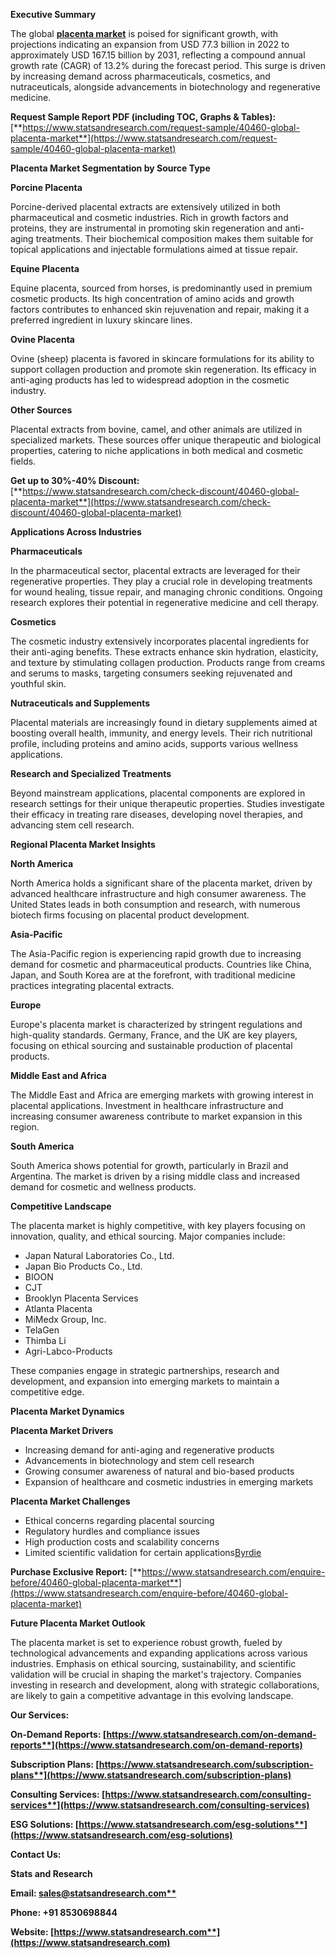 ﻿**Executive Summary**

The global [**placenta market**](https://www.statsandresearch.com/report/40460-global-placenta-market) is poised for significant growth, with projections indicating an expansion from USD 77.3 billion in 2022 to approximately USD 167.15 billion by 2031, reflecting a compound annual growth rate (CAGR) of 13.2% during the forecast period. This surge is driven by increasing demand across pharmaceuticals, cosmetics, and nutraceuticals, alongside advancements in biotechnology and regenerative medicine.​

**Request Sample Report PDF (including TOC, Graphs & Tables):** [**https://www.statsandresearch.com/request-sample/40460-global-placenta-market**](https://www.statsandresearch.com/request-sample/40460-global-placenta-market)

**Placenta Market Segmentation by Source Type**

**Porcine Placenta**

Porcine-derived placental extracts are extensively utilized in both pharmaceutical and cosmetic industries. Rich in growth factors and proteins, they are instrumental in promoting skin regeneration and anti-aging treatments. Their biochemical composition makes them suitable for topical applications and injectable formulations aimed at tissue repair.​

**Equine Placenta**

Equine placenta, sourced from horses, is predominantly used in premium cosmetic products. Its high concentration of amino acids and growth factors contributes to enhanced skin rejuvenation and repair, making it a preferred ingredient in luxury skincare lines.​

**Ovine Placenta**

Ovine (sheep) placenta is favored in skincare formulations for its ability to support collagen production and promote skin regeneration. Its efficacy in anti-aging products has led to widespread adoption in the cosmetic industry.​

**Other Sources**

Placental extracts from bovine, camel, and other animals are utilized in specialized markets. These sources offer unique therapeutic and biological properties, catering to niche applications in both medical and cosmetic fields.​

**Get up to 30%-40% Discount:** [**https://www.statsandresearch.com/check-discount/40460-global-placenta-market**](https://www.statsandresearch.com/check-discount/40460-global-placenta-market)

**Applications Across Industries**

**Pharmaceuticals**

In the pharmaceutical sector, placental extracts are leveraged for their regenerative properties. They play a crucial role in developing treatments for wound healing, tissue repair, and managing chronic conditions. Ongoing research explores their potential in regenerative medicine and cell therapy.​

**Cosmetics**

The cosmetic industry extensively incorporates placental ingredients for their anti-aging benefits. These extracts enhance skin hydration, elasticity, and texture by stimulating collagen production. Products range from creams and serums to masks, targeting consumers seeking rejuvenated and youthful skin.​

**Nutraceuticals and Supplements**

Placental materials are increasingly found in dietary supplements aimed at boosting overall health, immunity, and energy levels. Their rich nutritional profile, including proteins and amino acids, supports various wellness applications.​

**Research and Specialized Treatments**

Beyond mainstream applications, placental components are explored in research settings for their unique therapeutic properties. Studies investigate their efficacy in treating rare diseases, developing novel therapies, and advancing stem cell research.​

**Regional Placenta Market Insights**

**North America**

North America holds a significant share of the placenta market, driven by advanced healthcare infrastructure and high consumer awareness. The United States leads in both consumption and research, with numerous biotech firms focusing on placental product development.​

**Asia-Pacific**

The Asia-Pacific region is experiencing rapid growth due to increasing demand for cosmetic and pharmaceutical products. Countries like China, Japan, and South Korea are at the forefront, with traditional medicine practices integrating placental extracts.​

**Europe**

Europe's placenta market is characterized by stringent regulations and high-quality standards. Germany, France, and the UK are key players, focusing on ethical sourcing and sustainable production of placental products.​

**Middle East and Africa**

The Middle East and Africa are emerging markets with growing interest in placental applications. Investment in healthcare infrastructure and increasing consumer awareness contribute to market expansion in this region.​

**South America**

South America shows potential for growth, particularly in Brazil and Argentina. The market is driven by a rising middle class and increased demand for cosmetic and wellness products.​

**Competitive Landscape**

The placenta market is highly competitive, with key players focusing on innovation, quality, and ethical sourcing. Major companies include:​

- Japan Natural Laboratories Co., Ltd.
- Japan Bio Products Co., Ltd.
- BIOON
- CJT
- Brooklyn Placenta Services
- Atlanta Placenta
- MiMedx Group, Inc.
- TelaGen
- Thimba Li
- Agri-Labco-Products​ 

These companies engage in strategic partnerships, research and development, and expansion into emerging markets to maintain a competitive edge.​

**Placenta Market Dynamics**

**Placenta Market Drivers**

- Increasing demand for anti-aging and regenerative products
- Advancements in biotechnology and stem cell research
- Growing consumer awareness of natural and bio-based products
- Expansion of healthcare and cosmetic industries in emerging markets​

**Placenta Market Challenges**

- Ethical concerns regarding placental sourcing
- Regulatory hurdles and compliance issues
- High production costs and scalability concerns
- Limited scientific validation for certain applications​[Byrdie](https://www.byrdie.com/placenta-skincare-5179177?utm_source=chatgpt.com)

**Purchase Exclusive Report:** [**https://www.statsandresearch.com/enquire-before/40460-global-placenta-market**](https://www.statsandresearch.com/enquire-before/40460-global-placenta-market)

**Future Placenta Market Outlook**

The placenta market is set to experience robust growth, fueled by technological advancements and expanding applications across various industries. Emphasis on ethical sourcing, sustainability, and scientific validation will be crucial in shaping the market's trajectory. Companies investing in research and development, along with strategic collaborations, are likely to gain a competitive advantage in this evolving landscape.​

**Our Services:**

**On-Demand Reports: [https://www.statsandresearch.com/on-demand-reports**](https://www.statsandresearch.com/on-demand-reports)**

**Subscription Plans: [https://www.statsandresearch.com/subscription-plans**](https://www.statsandresearch.com/subscription-plans)**

**Consulting Services: [https://www.statsandresearch.com/consulting-services**](https://www.statsandresearch.com/consulting-services)**

**ESG Solutions: [https://www.statsandresearch.com/esg-solutions**](https://www.statsandresearch.com/esg-solutions)**

**Contact Us:**

**Stats and Research**

**Email: [sales@statsandresearch.com**](mailto:sales@statsandresearch.com)**

**Phone: +91 8530698844**

**Website: [https://www.statsandresearch.com**](https://www.statsandresearch.com)**
